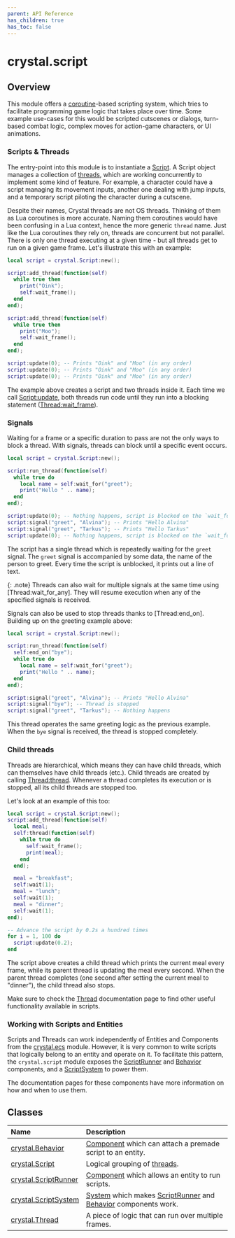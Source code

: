 ```yaml
---
parent: API Reference
has_children: true
has_toc: false
---
```


# crystal.script

## Overview

This module offers a [coroutine](https://www.lua.org/pil/9.1.html)-based scripting system, which tries to facilitate programming game logic that takes place over time. Some example use-cases for this would be scripted cutscenes or dialogs, turn-based combat logic, complex moves for action-game characters, or UI animations.

### Scripts & Threads

The entry-point into this module is to instantiate a [Script](script). A Script object manages a collection of [threads](thread), which are working concurrently to implement some kind of feature. For example, a character could have a script managing its movement inputs, another one dealing with jump inputs, and a temporary script piloting the character during a cutscene.

Despite their names, Crystal threads are not OS threads. Thinking of them as Lua coroutines is more accurate. Naming them coroutines would have been confusing in a Lua context, hence the more generic `thread` name. Just like the Lua coroutines they rely on, threads are concurrent but not parallel. There is only one thread executing at a given time - but all threads get to run on a given game frame. Let's illustrate this with an example:

```lua
local script = crystal.Script:new();

script:add_thread(function(self)
  while true then
    print("Oink");
    self:wait_frame();
  end
end);

script:add_thread(function(self)
  while true then
    print("Moo");
    self:wait_frame();
  end
end);

script:update(0); -- Prints "Oink" and "Moo" (in any order)
script:update(0); -- Prints "Oink" and "Moo" (in any order)
script:update(0); -- Prints "Oink" and "Moo" (in any order)
```

The example above creates a script and two threads inside it. Each time we call [Script:update](script_update), both threads run code until they run into a blocking statement ([Thread:wait_frame](thread_wait_frame)).

### Signals

Waiting for a frame or a specific duration to pass are not the only ways to block a thread. With signals, threads can block until a specific event occurs.

```lua
local script = crystal.Script:new();

script:run_thread(function(self)
  while true do
    local name = self:wait_for("greet");
    print("Hello " .. name);
  end
end);

script:update(0); -- Nothing happens, script is blocked on the `wait_for` statement
script:signal("greet", "Alvina"); -- Prints "Hello Alvina"
script:signal("greet", "Tarkus"); -- Prints "Hello Tarkus"
script:update(0); -- Nothing happens, script is blocked on the `wait_for` statement
```

The script has a single thread which is repeatedly waiting for the `greet` signal. The `greet` signal is accompanied by some data, the name of the person to greet. Every time the script is unblocked, it prints out a line of text.

{: .note}
Threads can also wait for multiple signals at the same time using [Thread:wait_for_any]. They will resume execution when any of the specified signals is received.

Signals can also be used to stop threads thanks to [Thread:end_on]. Building up on the greeting example above:

```lua
local script = crystal.Script:new();

script:run_thread(function(self)
  self:end_on("bye");
  while true do
    local name = self:wait_for("greet");
    print("Hello " .. name);
  end
end);

script:signal("greet", "Alvina"); -- Prints "Hello Alvina"
script:signal("bye"); -- Thread is stopped
script:signal("greet", "Tarkus"); -- Nothing happens
```

This thread operates the same greeting logic as the previous example. When the `bye` signal is received, the thread is stopped completely.

### Child threads

Threads are hierarchical, which means they can have child threads, which can themselves have child threads (etc.). Child threads are created by calling [Thread:thread](thread_thread). Whenever a thread completes its execution or is stopped, all its child threads are stopped too.

Let's look at an example of this too:

```lua
local script = crystal.Script:new();
script:add_thread(function(self)
  local meal;
  self:thread(function(self)
    while true do
      self:wait_frame();
      print(meal);
    end
  end);

  meal = "breakfast";
  self:wait(1);
  meal = "lunch";
  self:wait(1);
  meal = "dinner";
  self:wait(1);
end);

-- Advance the script by 0.2s a hundred times
for i = 1, 100 do
  script:update(0.2);
end
```

The script above creates a child thread which prints the current meal every frame, while its parent thread is updating the meal every second. When the parent thread completes (one second after setting the current meal to "dinner"), the child thread also stops.

Make sure to check the [Thread](thread) documentation page to find other useful functionality available in scripts.

### Working with Scripts and Entities

Scripts and Threads can work independently of Entities and Components from the [crystal.ecs](/crystal/api/ecs) module. However, it is very common to write scripts that logically belong to an entity and operate on it. To facilitate this pattern, the `crystal.script` module exposes the [ScriptRunner](script_runner) and [Behavior](behavior) components, and a [ScriptSystem](script_system) to power them.

The documentation pages for these components have more information on how and when to use them.

## Classes

| Name                                  | Description                                                                                                           |
| :------------------------------------ | :-------------------------------------------------------------------------------------------------------------------- |
| [crystal.Behavior](behavior)          | [Component](/crystal/api/ecs/component) which can attach a premade script to an entity.                               |
| [crystal.Script](script)              | Logical grouping of [threads](thread).                                                                                |
| [crystal.ScriptRunner](script_runner) | [Component](/crystal/api/ecs/component) which allows an entity to run scripts.                                        |
| [crystal.ScriptSystem](script_system) | [System](/crystal/api/ecs/system) which makes [ScriptRunner](script_runner) and [Behavior](behavior) components work. |
| [crystal.Thread](thread)              | A piece of logic that can run over multiple frames.                                                                   |
